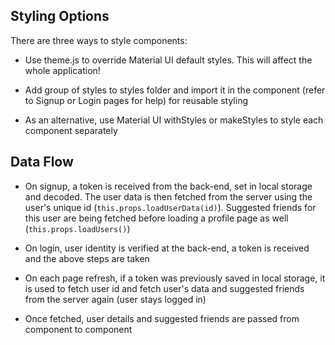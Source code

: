 ## Styling Options

There are three ways to style components:

-   Use theme.js to override Material UI default styles. This will affect the whole application!

-   Add group of styles to styles folder and import it in the component (refer to Signup or Login pages for help) for reusable styling

-   As an alternative, use Material UI withStyles or makeStyles to style each component separately


## Data Flow
-   On signup, a token is received from the back-end, set in local storage and decoded. The user data is then fetched from the server using the user's unique id (`this.props.loadUserData(id)`). Suggested friends for this user are being fetched before loading a profile page as well (`this.props.loadUsers()`)

-  On login, user identity is verified at the back-end, a token is received and the above steps are taken

-  On each page refresh, if a token was previously saved in local storage, it is used to fetch user id and fetch user's data and suggested friends from the server again (user stays logged in)

- Once fetched, user details and suggested friends are passed from component to component